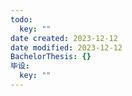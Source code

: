 ```yaml
---
todo:
  key: ""
date created: 2023-12-12
date modified: 2023-12-12
BachelorThesis: {}
毕设:
  key: ""
---
```

